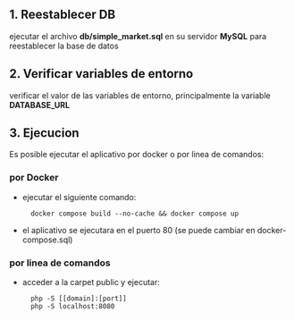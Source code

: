 ## 1. Reestablecer DB
ejecutar el archivo **db/simple_market.sql** en su servidor **MySQL** para reestablecer la base de datos

## 2. Verificar variables de entorno
verificar el valor de las variables de entorno, principalmente la variable **DATABASE_URL**

## 3. Ejecucion
Es posible ejecutar el aplicativo por docker o por linea de comandos:
### por Docker
- ejecutar el siguiente comando:

        docker compose build --no-cache && docker compose up

- el aplicativo se ejecutara en el puerto 80 (se puede cambiar en docker-compose.sql)

### por linea de comandos
- acceder a la carpet public y ejecutar:
        
        php -S [[domain]:[port]]
        php -S localhost:8080